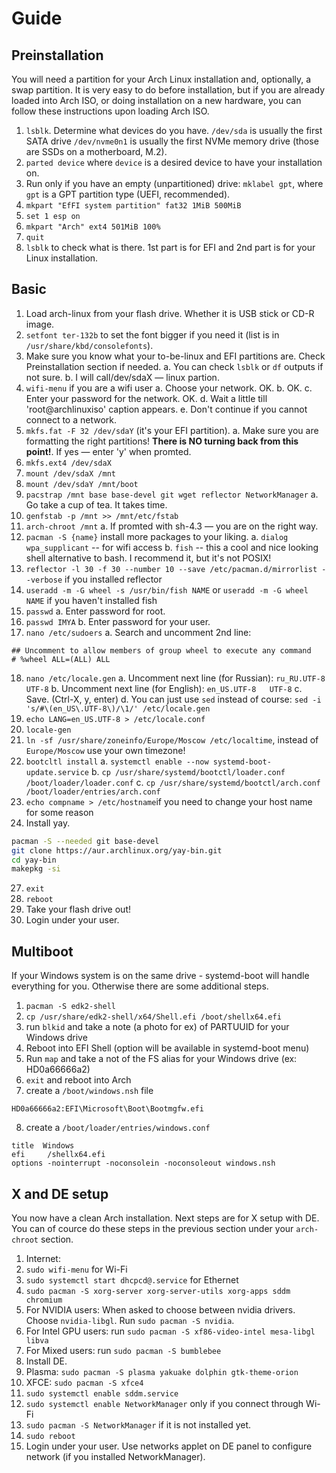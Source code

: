 # Guide
## Preinstallation

You will need a partition for your Arch Linux installation and, optionally, a swap partition. It is very easy to do before installation, but if you are already loaded into Arch ISO, or doing installation on a new hardware, you can follow these instructions upon loading Arch ISO.

1. `lsblk`. Determine what devices do you have. `/dev/sda` is usually the first SATA drive `/dev/nvme0n1` is usually the first NVMe memory drive (those are SSDs on a motherboard, M.2).
2. `parted device` where `device` is a desired device to have your installation on.
3. Run only if you have an empty (unpartitioned) drive: `mklabel gpt`, where `gpt` is a GPT partition type (UEFI, recommended).
4. `mkpart "EfFI system partition" fat32 1MiB 500MiB`
5. `set 1 esp on`
6. `mkpart "Arch" ext4 501MiB 100%`
7. `quit`
8. `lsblk` to check what is there. 1st part is for EFI and 2nd part is for your Linux installation.

## Basic

1. Load arch-linux from your flash drive. Whether it is USB stick or CD-R image.
2. `setfont ter-132b` to set the font bigger if you need it (list is in `/usr/share/kbd/consolefonts`).
3. Make sure you know what your to-be-linux and EFI partitions are. Check Preinstallation section if needed.
  a. You can check `lsblk` or `df` outputs if not sure.
  b. I will call/dev/sdaX — linux partion.
4. `wifi-menu` if you are a wifi user
  a. Choose your network. OK.
  b. OK.
  c. Enter your password for the network. OK.
  d. Wait a little till 'root@archlinuxiso' caption appears.
  e. Don't continue if you cannot connect to a network.
5. `mkfs.fat -F 32 /dev/sdaY` (it's your EFI partition).
  a. Make sure you are formatting the right partitions! **There is NO turning back from this point!**. If yes — enter 'y' when promted.
6. `mkfs.ext4 /dev/sdaX`
7. `mount /dev/sdaX /mnt`
8. `mount /dev/sdaY /mnt/boot`
9. `pacstrap /mnt base base-devel git wget reflector NetworkManager`
  a. Go take a cup of tea. It takes time.
10. `genfstab -p /mnt >> /mnt/etc/fstab`
11. `arch-chroot /mnt`
  a. If promted with sh-4.3 — you are on the right way.
12. `pacman -S {name}` install more packages to your liking.
  a. `dialog wpa_supplicant` -- for wifi access
  b. `fish` -- this a cool and nice looking shell alternative to bash. I recommend it, but it's not POSIX!
13. `reflector -l 30 -f 30 --number 10 --save /etc/pacman.d/mirrorlist --verbose` if you installed reflector
14. `useradd -m -G wheel -s /usr/bin/fish NAME` or `useradd -m -G wheel NAME` if you haven't installed fish
15. `passwd`
  a. Enter password for root.
16. `passwd IMYA`
  b. Enter password for your user.
17. `nano /etc/sudoers`
  a. Search and uncomment 2nd line:
```
## Uncomment to allow members of group wheel to execute any command
# %wheel ALL=(ALL) ALL
```
18. `nano /etc/locale.gen`
  a. Uncomment next line (for Russian): `ru_RU.UTF-8   UTF-8`
  b. Uncomment next line (for English): `en_US.UTF-8   UTF-8`
  c. Save. (Ctrl-X, y, enter)
  d. You can just use `sed` instead of course: `sed -i 's/#\(en_US\.UTF-8\)/\1/' /etc/locale.gen`
19. `echo LANG=en_US.UTF-8 > /etc/locale.conf`
20. `locale-gen`
21. `ln -sf /usr/share/zoneinfo/Europe/Moscow /etc/localtime`, instead of `Europe/Moscow` use your own timezone!
22. `bootcltl install`
  a. `systemctl enable --now systemd-boot-update.service`
  b. `cp /usr/share/systemd/bootctl/loader.conf /boot/loader/loader.conf`
  c. `cp /usr/share/systemd/bootctl/arch.conf /boot/loader/entries/arch.conf`
25. `echo compname > /etc/hostname`if you need to change your host name for some reason
26.  Install yay.
  ```bash
pacman -S --needed git base-devel
git clone https://aur.archlinux.org/yay-bin.git
cd yay-bin
makepkg -si
  ```
27. `exit`
28. `reboot`
29. Take your flash drive out!
30. Login under your user.

## Multiboot

If your Windows system is on the same drive - systemd-boot will handle everything for you. Otherwise there are some additional steps.

1. `pacman -S edk2-shell`
2. `cp /usr/share/edk2-shell/x64/Shell.efi /boot/shellx64.efi` 
3. run `blkid` and take a note (a photo for ex) of PARTUUID for your Windows drive
4. Reboot into EFI Shell (option will be available in systemd-boot menu)
5. Run `map` and take a not of the FS alias for your Windows drive (ex: HD0a66666a2)
6. `exit` and reboot into Arch
7. create a `/boot/windows.nsh` file
  ```
  HD0a66666a2:EFI\Microsoft\Boot\Bootmgfw.efi
  ```
8. create a `/boot/loader/entries/windows.conf`
  ```
title  Windows
efi     /shellx64.efi
options -nointerrupt -noconsolein -noconsoleout windows.nsh
  ```

## X and DE setup
You now have a clean Arch installation. Next steps are for X setup with DE. You can of cource do these steps in the previous section under your `arch-chroot` section.

1. Internet:
  1. `sudo wifi-menu` for Wi-Fi
  2. `sudo systemctl start dhcpcd@.service` for Ethernet
2. `sudo pacman -S xorg-server xorg-server-utils xorg-apps sddm chromium`
  1. For NVIDIA users: When asked to choose between nvidia drivers. Choose `nvidia-libgl`. Run `sudo pacman -S nvidia`.
  2. For Intel GPU users: run `sudo pacman -S xf86-video-intel mesa-libgl libva` 
  3. For Mixed users: run `sudo pacman -S bumblebee`
3. Install DE.
  1. Plasma: `sudo pacman -S plasma yakuake dolphin gtk-theme-orion`
  2. XFCE: `sudo pacman -S xfce4`
3. `sudo systemctl enable sddm.service`
4. `sudo systemctl enable NetworkManager` only if you connect through Wi-Fi
  1. `sudo pacman -S NetworkManager` if it is not installed yet.
5. `sudo reboot`
6. Login under your user. Use networks applet on DE panel to configure network (if you installed NetworkManager).
